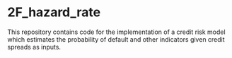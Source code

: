 # 2F_hazard_rate
This repository contains code for the implementation of a credit risk model which estimates the probability of default and other indicators given credit spreads as inputs.

